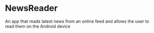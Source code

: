 # NewsReader
An app that reads latest news from an online feed and allows the user to read them on the Android device
